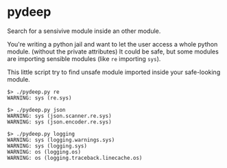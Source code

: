 # pydeep
Search for a sensivive module inside an other module.

You're writing a python jail and want to let the user access a whole python module. (without the private attributes)
It could be safe, but some modules are importing sensible modules (like `re` importing `sys`).

This little script try to find unsafe module imported inside your safe-looking module.

```
$> ./pydeep.py re
WARNING: sys (re.sys)
```

```
$> ./pydeep.py json
WARNING: sys (json.scanner.re.sys)
WARNING: sys (json.encoder.re.sys)
```

```
$> ./pydeep.py logging
WARNING: sys (logging.warnings.sys)
WARNING: sys (logging.sys)
WARNING: os (logging.os)
WARNING: os (logging.traceback.linecache.os)
```

